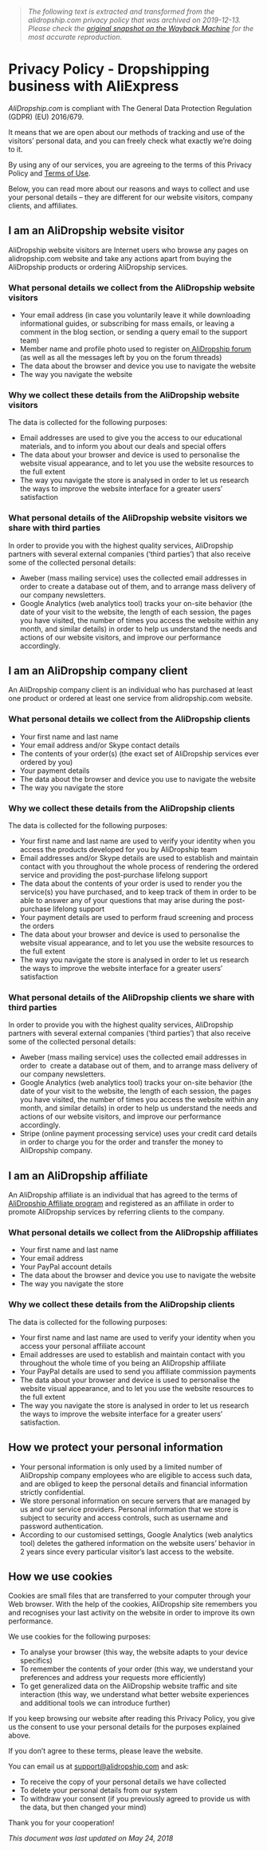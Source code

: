 > *The following text is extracted and transformed from the alidropship.com privacy policy that was archived on 2019-12-13. Please check the [original snapshot on the Wayback Machine](https://web.archive.org/web/20191213082300id_/https%3A//alidropship.com/privacy-policy) for the most accurate reproduction.*

# Privacy Policy - Dropshipping business with AliExpress

_AliDropship.com_ is compliant with The General Data Protection Regulation (GDPR) (EU) 2016/679.

It means that we are open about our methods of tracking and use of the visitors’ personal data, and you can freely check what exactly we’re doing to it.

By using any of our services, you are agreeing to the terms of this Privacy Policy and [Terms of Use](https://alidropship.com/terms-of-use/).

Below, you can read more about our reasons and ways to collect and use your personal details – they are different for our website visitors, company clients, and affiliates.

## **I am an AliDropship website visitor**

AliDropship website visitors are Internet users who browse any pages on alidropship.com website and take any actions apart from buying the AliDropship products or ordering AliDropship services.

### **What personal details we collect from the AliDropship website visitors**

  * Your email address (in case you voluntarily leave it while downloading informational guides, or subscribing for mass emails, or leaving a comment in the blog section, or sending a query email to the support team)
  * Member name and profile photo used to register on[ AliDropship forum](https://forum.alidropship.com/) (as well as all the messages left by you on the forum threads) 
  * The data about the browser and device you use to navigate the website
  * The way you navigate the website



### **Why we collect these details from the AliDropship website visitors**

The data is collected for the following purposes:

  * Email addresses are used to give you the access to our educational materials, and to inform you about our deals and special offers 
  * The data about your browser and device is used to personalise the website visual appearance, and to let you use the website resources to the full extent
  * The way you navigate the store is analysed in order to let us research the ways to improve the website interface for a greater users’ satisfaction



### **What personal details of the AliDropship website visitors we share with third parties**

In order to provide you with the highest quality services, AliDropship partners with several external companies (‘third parties’) that also receive some of the collected personal details:

  * Aweber (mass mailing service) uses the collected email addresses in order to create a database out of them, and to arrange mass delivery of our company newsletters.
  * Google Analytics (web analytics tool) tracks your on-site behavior (the date of your visit to the website, the length of each session, the pages you have visited, the number of times you access the website within any month, and similar details) in order to help us understand the needs and actions of our website visitors, and improve our performance accordingly.



## **I am an AliDropship company client**

An AliDropship company client is an individual who has purchased at least one product or ordered at least one service from alidropship.com website.

### **What personal details we collect from the AliDropship clients**

  * Your first name and last name
  * Your email address and/or Skype contact details
  * The contents of your order(s) (the exact set of AliDropship services ever ordered by you)
  * Your payment details
  * The data about the browser and device you use to navigate the website
  * The way you navigate the store



### **Why we collect these details from the AliDropship clients**

The data is collected for the following purposes:

  * Your first name and last name are used to verify your identity when you access the products developed for you by AliDropship team
  * Email addresses and/or Skype details are used to establish and maintain contact with you throughout the whole process of rendering the ordered service and providing the post-purchase lifelong support
  * The data about the contents of your order is used to render you the service(s) you have purchased, and to keep track of them in order to be able to answer any of your questions that may arise during the post-purchase lifelong support
  * Your payment details are used to perform fraud screening and process the orders
  * The data about your browser and device is used to personalise the website visual appearance, and to let you use the website resources to the full extent
  * The way you navigate the store is analysed in order to let us research the ways to improve the website interface for a greater users’ satisfaction



### **What personal details of the AliDropship clients we share with third parties**

In order to provide you with the highest quality services, AliDropship partners with several external companies (‘third parties’) that also receive some of the collected personal details:

  * Aweber (mass mailing service) uses the collected email addresses in order to  create a database out of them, and to arrange mass delivery of our company newsletters.
  * Google Analytics (web analytics tool) tracks your on-site behavior (the date of your visit to the website, the length of each session, the pages you have visited, the number of times you access the website within any month, and similar details) in order to help us understand the needs and actions of our website visitors, and improve our performance accordingly.
  * Stripe (online payment processing service) uses your credit card details in order to charge you for the order and transfer the money to AliDropship company.



## **I am an AliDropship affiliate**

An AliDropship affiliate is an individual that has agreed to the terms of [AliDropship Affiliate program](https://affiliates.alidropship.com/) and registered as an affiliate in order to promote AliDropship services by referring clients to the company.

### **What personal details we collect from the AliDropship affiliates**

  * Your first name and last name
  * Your email address
  * Your PayPal account details
  * The data about the browser and device you use to navigate the website
  * The way you navigate the store



### **Why we collect these details from the AliDropship clients**

The data is collected for the following purposes:

  * Your first name and last name are used to verify your identity when you access your personal affiliate account
  * Email addresses are used to establish and maintain contact with you throughout the whole time of you being an AliDropship affiliate
  * Your PayPal details are used to send you affiliate commission payments
  * The data about your browser and device is used to personalise the website visual appearance, and to let you use the website resources to the full extent
  * The way you navigate the store is analysed in order to let us research the ways to improve the website interface for a greater users’ satisfaction.



## **How we protect your personal information**

  * Your personal information is only used by a limited number of AliDropship company employees who are eligible to access such data, and are obliged to keep the personal details and financial information strictly confidential.
  * We store personal information on secure servers that are managed by us and our service providers. Personal information that we store is subject to security and access controls, such as username and password authentication.
  * According to our customised settings, Google Analytics (web analytics tool) deletes the gathered information on the website users’ behavior in 2 years since every particular visitor’s last access to the website.



## **How we use cookies**

Cookies are small files that are transferred to your computer through your Web browser. With the help of the cookies, AliDropship site remembers you and recognises your last activity on the website in order to improve its own performance.

We use cookies for the following purposes:

  * To analyse your browser (this way, the website adapts to your device specifics)
  * To remember the contents of your order (this way, we understand your preferences and address your requests more efficiently)
  * To get generalized data on the AliDropship website traffic and site interaction (this way, we understand what better website experiences and additional tools we can introduce further)



If you keep browsing our website after reading this Privacy Policy, you give us the consent to use your personal details for the purposes explained above.

If you don’t agree to these terms, please leave the website.

You can email us at [support@alidropship.com](mailto:support@alidropship.com) and ask:

  * To receive the copy of your personal details we have collected
  * To delete your personal details from our system
  * To withdraw your consent (if you previously agreed to provide us with the data, but then changed your mind)



Thank you for your cooperation!

_This document was last updated on May 24, 2018_
